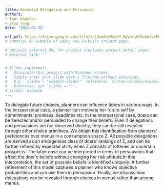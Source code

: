 ```yaml
---
title: Revealed Delegation and Persuasion
authors:
- Igor Kopylov
- Erya Yang
date: '2021-02-25'

url_pdf: https://drive.google.com/file/d/1ZmeSVm9mSVV_NgVxrjKP6sSufcxFkHH_/view?usp=sharing
# summary: An example of using the in-built project page.

# Optional external URL for project (replaces project detail page).
# external_link: ""


# Slides (optional).
#   Associate this project with Markdown slides.
#   Simply enter your slide deck's filename without extension.
#   E.g. `slides = "example-slides"` references `content/slides/example-slides.md`.
#   Otherwise, set `slides = ""`.
# slides: example
---
```


To delegate  future choices, planners can influence doers in various ways. In the intrapersonal case,  a planner can  motivate her future self by   commitments, promises, deadlines  etc. In the interpersonal case, doers can be selected and/or persuaded to change their beliefs. Even if delegations and persuasions are not observed directly, they can be still revealed through other choice primitives. We obtain this identification from  planners' preferences over  menus in a consumption space Z. All possible delegations are derived as an endogenous class of doers' rankings of Z, and  can  be further refined by expected utility when Z consists of lotteries or uncertain prospects. The latter case can be interpreted in terms of persuasions that  affect the doer's beliefs without changing her risk attitude.In this interpretation, the set of  possible beliefs is identified 
uniquely. A further refinement of this model captures a planner who  knows objective probabilities and can use them in persuasion. Finally, we discuss how delegations can be revealed through choices in menus rather than among menus.

